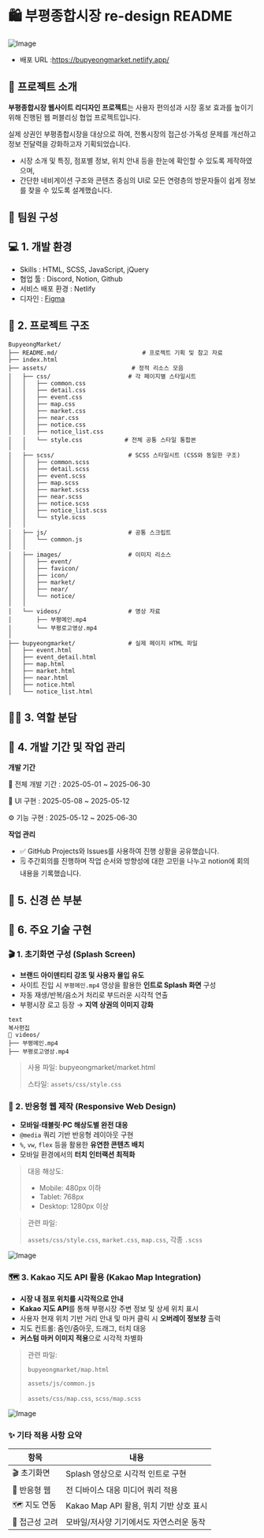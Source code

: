 # 🛍️ 부평종합시장 re-design README


![Image](https://github.com/user-attachments/assets/ae47b0d0-cc56-4604-afa1-90a8c2e2cdcf)




- 배포 URL :https://bupyeongmarket.netlify.app/

## 🧾 프로젝트 소개


**부평종합시장 웹사이트 리디자인 프로젝트**는 사용자 편의성과 시장 홍보 효과를 높이기 위해 진행된 웹 퍼블리싱 협업 프로젝트입니다.

실제 상권인 부평종합시장을 대상으로 하여, 전통시장의 접근성·가독성 문제를 개선하고 정보 전달력을 강화하고자 기획되었습니다.

- 시장 소개 및 특징, 점포별 정보, 위치 안내 등을 한눈에 확인할 수 있도록 제작하였으며,
- 간단한 네비게이션 구조와 콘텐츠 중심의 UI로 모든 연령층의 방문자들이 쉽게 정보를 찾을 수 있도록 설계했습니다.

## 👥 팀원 구성


## 💻 1. 개발 환경


- Skills : HTML, SCSS, JavaScript, jQuery
- 협업 툴 : Discord, Notion, Github
- 서비스 배포 환경 : Netlify
- 디자인 : [Figma](https://www.figma.com/file/fAisC2pEKzxTOzet9CfqML/README(oh-my-code)?node-id=39%3A1814)

## 📁 2. 프로젝트 구조

```
BupyeongMarket/
├── README.md/                        # 프로젝트 기획 및 참고 자료
├── index.html
├── assets/                        # 정적 리소스 모음
│   ├── css/                      # 각 페이지별 스타일시트
│   │   ├── common.css
│   │   ├── detail.css
│   │   ├── event.css
│   │   ├── map.css
│   │   ├── market.css
│   │   ├── near.css
│   │   ├── notice.css
│   │   ├── notice_list.css
│   │   └── style.css            # 전체 공통 스타일 통합본
│   │
│   ├── scss/                     # SCSS 스타일시트 (CSS와 동일한 구조)
│   │   ├── common.scss
│   │   ├── detail.scss
│   │   ├── event.scss
│   │   ├── map.scss
│   │   ├── market.scss
│   │   ├── near.scss
│   │   ├── notice.scss
│   │   ├── notice_list.scss
│   │   └── style.scss
│   │
│   ├── js/                       # 공통 스크립트
│   │   └── common.js
│   │
│   ├── images/                   # 이미지 리소스
│   │   ├── event/
│   │   ├── favicon/
│   │   ├── icon/
│   │   ├── market/
│   │   ├── near/
│   │   └── notice/
│   │
│   └── videos/                   # 영상 자료
│       ├── 부평메인.mp4
│       └── 부평로고영상.mp4
│
├── bupyeongmarket/               # 실제 페이지 HTML 파일
│   ├── event.html
│   ├── event_detail.html
│   ├── map.html
│   ├── market.html
│   ├── near.html
│   ├── notice.html
│   └── notice_list.html
```

## 🧑‍💻 3. 역할 분담


## 📆 4. 개발 기간 및 작업 관리


**개발 기간**

📌 전체 개발 기간 : 2025-05-01 ~ 2025-06-30

🎨 UI 구현 : 2025-05-08 ~ 2025-05-12

⚙️ 기능 구현 : 2025-05-12 ~ 2025-06-30

**작업 관리**

- ✅ GitHub Projects와 Issues를 사용하여 진행 상황을 공유했습니다.
- 🗒️ 주간회의를 진행하며 작업 순서와 방향성에 대한 고민을 나누고 notion에 회의 내용을 기록했습니다.

## 🧠 5. 신경 쓴 부분



## 🔧 6. 주요 기술 구현



### 🎬 1. 초기화면 구성 (Splash Screen)

- **브랜드 아이덴티티 강조 및 사용자 몰입 유도**
- 사이트 진입 시 `부평메인.mp4` 영상을 활용한 **인트로 Splash 화면** 구성
- 자동 재생/반복/음소거 처리로 부드러운 시각적 연출
- 부평시장 로고 등장 → **지역 상권의 이미지 강화**

```
text
복사편집
📁 videos/
├── 부평메인.mp4
├── 부평로고영상.mp4

```

> 사용 파일: bupyeongmarket/market.html
> 
> 
> 스타일: `assets/css/style.css`
> 
> 



### 📱 2. 반응형 웹 제작 (Responsive Web Design)

- **모바일·태블릿·PC 해상도별 완전 대응**
- `@media` 쿼리 기반 반응형 레이아웃 구현
- `%`, `vw`, `flex` 등을 활용한 **유연한 콘텐츠 배치**
- 모바일 환경에서의 **터치 인터랙션 최적화**

> 대응 해상도:
> 
> - Mobile: 480px 이하
> - Tablet: 768px
> - Desktop: 1280px 이상

> 관련 파일:
> 
> 
> `assets/css/style.css`, `market.css`, `map.css`, 각종 `.scss`
> 
> 
> []()
> 

![Image](https://github.com/user-attachments/assets/726a2452-32f5-42b0-867d-65f07db8e0d3)


### 🗺️ 3. Kakao 지도 API 활용 (Kakao Map Integration)

- **시장 내 점포 위치를 시각적으로 안내**
- **Kakao 지도 API**를 통해 부평시장 주변 정보 및 상세 위치 표시
- 사용자 현재 위치 기반 거리 안내 및 마커 클릭 시 **오버레이 정보창** 출력
- 지도 컨트롤: 줌인/줌아웃, 드래그, 터치 대응
- **커스텀 마커 이미지 적용**으로 시각적 차별화

> 관련 파일:
> 
> 
> `bupyeongmarket/map.html`
> 
> `assets/js/common.js`
> 
> `assets/css/map.css`, `scss/map.scss`
> 

![Image](https://github.com/user-attachments/assets/48776fe2-c3a1-4b9d-a288-6d600e6f82ab)


### ✨ 기타 적용 사항 요약

| 항목 | 내용 |
| --- | --- |
| 🎬 초기화면 | Splash 영상으로 시각적 인트로 구현 |
| 📱 반응형 웹 | 전 디바이스 대응 미디어 쿼리 적용 |
| 🗺️ 지도 연동 | Kakao Map API 활용, 위치 기반 상호 표시 |
| 📶 접근성 고려 | 모바일/저사양 기기에서도 자연스러운 동작 |
